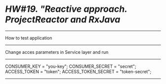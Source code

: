 # _*HW#19. "Reactive approach. ProjectReactor and RxJava*_

***
How to test application
***
Change acces parameters in Service layer and run
***
CONSUMER_KEY = "you-key";
CONSUMER_SECRET = "secret";
ACCESS_TOKEN = "token";
ACCESS_TOKEN_SECRET = "token-secret";
***


